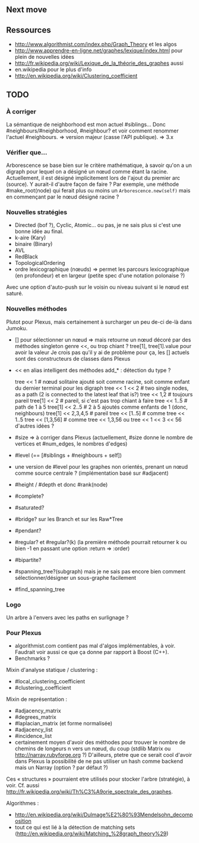 ## Next move


## Ressources

* http://www.algorithmist.com/index.php/Graph_Theory et les algos
* http://www.apprendre-en-ligne.net/graphes/lexique/index.html pour plein de nouvelles idées
* http://fr.wikipedia.org/wiki/Lexique_de_la_théorie_des_graphes aussi
* en.wikipedia pour le plus d'info
* http://en.wikipedia.org/wiki/Clustering_coefficient

## TODO

### À corriger

La sémantique de neighborhood est mon actuel #siblings… Donc #neighbours/#neighborhood, #neighbour? et voir comment renommer l'actuel #neighbours. => version majeur (casse l'API publique). => 3.x

### Vérifier que…

Arborescence se base bien sur le critère mathématique, à savoir qu'on a un digraph pour lequel on a désigné un nœud comme étant la racine. Actuellement, il est désigné implicitement lors de l'ajout du premier arc (source). Y aurait-il d'autre façon de faire ? Par exemple, une méthode #make_root(node) qui ferait plus ou moins un `Arborescence.new(self)` mais en commençant par le nœud désigné racine ?

### Nouvelles stratégies

* Directed (bof ?), Cyclic, Atomic… ou pas, je ne sais plus si c'est une bonne idée au final.
* k-aire (Kary)
* binaire (Binary)
* AVL
* RedBlack
* TopologicalOrdering
* ordre lexicographique (nœuds) => permet les parcours lexicographique (en profondeur) et en largeur (petite spec d'une notation polonaise ?)

Avec une option d'auto-push sur le voisin ou niveau suivant si le nœud est saturé.

### Nouvelles méthodes

Plutot pour Plexus, mais certainement à surcharger un peu de-ci de-là dans Jumoku.

* [] pour sélectionner un nœud => mais retourne un nœud décoré par des méthodes singleton genre <<, ou trop chiant ? tree[1], tree[1].value pour avoir la valeur
  Je crois pas qu'il y ai de problème pour ça, les [] actuels sont des constructeurs de classes dans Plexus
* << en alias intelligent des méthodes add_* : détection du type ?

    tree << 1          # nœud solitaire ajouté soit comme racine, soit comme enfant du dernier terminal pour les digraph
    tree << 1 << 2     # two single nodes, as a path (2 is connected to the latest leaf that is?)
    tree << 1,2        # toujours pareil
    tree[1] << 2       # pareil, si c'est pas trop chiant à faire
    tree << 1..5       # path de 1 à 5
    tree[1] << 2..5    # 2 à 5 ajoutés comme enfants de 1 (donc, neighbours)
    tree[1] << 2,3,4,5 # pareil
    tree << [1..5]     # comme tree << 1..5
    tree << [1,3,56]   # comme tree << 1,3,56 ou tree << 1 << 3 << 56
    d'autres idées ?

* #size => à corriger dans Plexus (actuellement, #size donne le nombre de vertices et #num_edges, le nombres d'edges)
* #level (== [#siblings + #neighbours + self])
* une version de #level pour les graphes non orientés, prenant un nœud comme source centrale ? (implémentation basé sur #adjacent)
* #height / #depth et donc #rank(node)

* #complete?
* #saturated?
* #bridge? sur les Branch et sur les Raw\*Tree
* #pendant?
* #regular? et #regular?(k) (la première méthode pourrait retourner k ou bien -1 en passant une option :return => :order)
* #bipartite?

* #spanning_tree?(subgraph) mais je ne sais pas encore bien comment sélectionner/désigner un sous-graphe facilement
* #find_spanning_tree

### Logo

Un arbre à l'envers avec les paths en surlignage ?

### Pour Plexus

* algorithmist.com contient pas mal d'algos implémentables, à voir. Faudrait voir aussi ce que ça donne par rapport à Boost (C++).
* Benchmarks ?

Mixin d'analyse statique / clustering :

* #local_clustering_coefficient
* #clustering_coefficient

Mixin de représentation :

* #adjacency_matrix
* #degrees_matrix
* #laplacian_matrix (et forme normalisée)
* #adjacency_list
* #incidence_list
* certainement moyen d'avoir des méthodes pour trouver le nombre de chemins de longeurs n vers un nœud, du coup (stdlib Matrix ou http://narray.rubyforge.org ?)
  D'ailleurs, ptetre que ce serait cool d'avoir dans Plexus la possibilité de ne pas utiliser un hash comme backend mais un Narray (option ? par défaut ?)

Ces « structures » pourraient etre utilisés pour stocker l'arbre (stratégie), à voir. Cf. aussi http://fr.wikipedia.org/wiki/Th%C3%A9orie_spectrale_des_graphes.

Algorithmes :

* http://en.wikipedia.org/wiki/Dulmage%E2%80%93Mendelsohn_decomposition
* tout ce qui est lié à la détection de matching sets (http://en.wikipedia.org/wiki/Matching_%28graph_theory%29)

